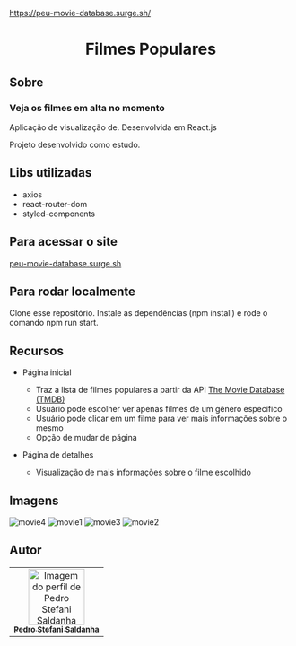 https://peu-movie-database.surge.sh/
# <h1 align='center'> Filmes Populares </h1>

 ## Sobre
### Veja os filmes em alta no momento
Aplicação de visualização de.  Desenvolvida em React.js

Projeto desenvolvido como estudo.

## Libs utilizadas
- axios
- react-router-dom
- styled-components

## Para acessar o site
<a href="https://peu-movie-database.surge.sh/">peu-movie-database.surge.sh</a>

## Para rodar localmente
Clone esse repositório. Instale as dependências (npm install) e rode o comando npm run start.

## Recursos
- Página inicial
  - Traz a lista de filmes populares a partir da API <a href="https://www.themoviedb.org/">The Movie Database (TMDB)</a>
  - Usuário pode escolher ver apenas filmes de um gênero específico
  - Usuário pode clicar em um filme para ver mais informações sobre o mesmo
  - Opção de mudar de página

- Página de detalhes
  - Visualização de mais informações sobre o filme escolhido

## Imagens
![movie4](https://user-images.githubusercontent.com/20777850/134828187-c694a859-1116-468b-8c26-9f94646e6b80.jpg)
![movie1](https://user-images.githubusercontent.com/20777850/134828195-66b908e1-eaaf-4ca4-8a5f-12358c559f15.jpg)
![movie3](https://user-images.githubusercontent.com/20777850/134828201-9a4d0df9-4d54-468e-a5a0-ac9b802e2474.jpg)
![movie2](https://user-images.githubusercontent.com/20777850/134828203-52146c3a-41e5-4d76-8fd7-84fc135daa26.jpg)


## Autor

<table>
  <tr>
    <td align="center"><a href="https://github.com/peustef">
    <img src="https://avatars.githubusercontent.com/u/20777850?v=4" width="100px" alt="Imagem do perfil de Pedro Stefani Saldanha"/>
    <br />
    <sub><b>Pedro Stefani Saldanha</b></sub>
     
</table>
